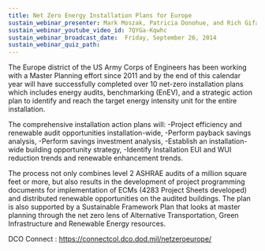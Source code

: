 ```yaml
---
title: Net Zero Energy Installation Plans for Europe
sustain_webinar_presenter: Mark Moszak, Patricia Donohue, and Rich Gifaldi
sustain_webinar_youtube_video_id: 7QYGa-Kqwhc
sustain_webinar_broadcast_date:  Friday, September 26, 2014
sustain_webinar_quiz_path:
---
```


The Europe district of the US Army Corps of Engineers has been working with a Master Planning effort since 2011 and by the end of this calendar year will have successfully completed over 10 net-zero installation plans which includes energy audits, benchmarking (EnEV), and a strategic action plan to identify and reach the target energy intensity unit for the entire installation.

The comprehensive installation action plans will:
-Project efficiency and renewable audit opportunities installation-wide,
-Perform payback savings analysis,
-Perform savings investment analysis,
-Establish an installation-wide building opportunity strategy,
-Identify Installation EUI and WUI reduction trends and renewable enhancement trends.

The process not only combines level 2 ASHRAE audits of a million square feet or more, but also results in the development of project programming documents for implementation of ECMs (4283 Project Sheets developed) and distributed renewable opportunities on the audited buildings. The plan is also supported by a Sustainable Framework Plan that looks at master planning through the net zero lens of Alternative Transportation, Green Infrastructure and Renewable Energy resources.

DCO Connect : https://connectcol.dco.dod.mil/netzeroeurope/
